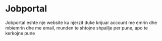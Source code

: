 # Jobportal
Jobportal eshte nje website ku njerzit duke krijuar account me emrin dhe mbiemrin dhe me email, munden te shtojne shpallje per pune, apo te kerkojne pune
